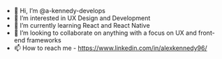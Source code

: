 - 👋 Hi, I’m @a-kennedy-develops
- 👀 I’m interested in UX Design and Development
- 🌱 I’m currently learning React and React Native
- 💞️ I’m looking to collaborate on anything with a focus on UX and front-end frameworks
- 📫 How to reach me - https://www.linkedin.com/in/alexkennedy96/
